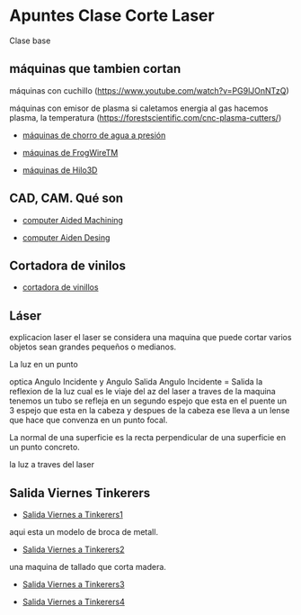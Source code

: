 # Apuntes Clase Corte Laser

Clase base

## máquinas que tambien cortan

máquinas con cuchillo (https://www.youtube.com/watch?v=PG9lJOnNTzQ)

máquinas con emisor de plasma si caletamos energia al gas hacemos plasma, la temperatura (https://forestscientific.com/cnc-plasma-cutters/)

* [máquinas de chorro de agua a presión](https://www.wazer.com/)

* [máquinas de FrogWireTM](https://www.frog3d.com/frogwire)

* [máquinas de Hilo3D](https://www.youtube.com/watch?v=CJbWYmMbHKI&list=TLGGEhzSwE6Ly4oxNTA0MjAyMQ)

## CAD, CAM. Qué son

* [computer Aided Machining]()

* [computer Aiden Desing]()

## Cortadora de vinilos

* [cortadora de vinillos]()

## Láser

explicacion laser el laser se considera una maquina que puede cortar varios objetos sean grandes pequeños o medianos.

La luz en un punto

optica Angulo Incidente y Angulo Salida Angulo Incidente = Salida
la reflexion de la luz
cual es le viaje del az del laser a traves de la maquina tenemos un tubo se refleja en un segundo espejo que esta en el puente un 3 espejo que esta en la cabeza y despues de la cabeza ese lleva a un lense que hace que convenza en un  punto focal.

La normal de una superficie es la recta perpendicular de una superficie en un punto concreto.

la luz a traves del laser

## Salida Viernes Tinkerers

* [Salida Viernes a Tinkerers1](https://raw.githubusercontent.com/XXDARKNIGHTXX/SOLDADURA-Y-DISE-O/main/WhatsApp%20Image%202021-04-19%20at%2009.19.27.jpeg)

aqui esta un modelo de broca de metall.

* [Salida Viernes a Tinkerers2](https://raw.githubusercontent.com/XXDARKNIGHTXX/SOLDADURA-Y-DISE-O/main/WhatsApp%20Image%202021-04-19%20at%2009.19.09(1).jpeg)

una maquina de tallado que corta madera.

* [Salida Viernes a Tinkerers3](https://raw.githubusercontent.com/XXDARKNIGHTXX/SOLDADURA-Y-DISE-O/main/WhatsApp%20Image%202021-04-19%20at%2009.19.09.jpeg)

* [Salida Viernes a Tinkerers4](https://raw.githubusercontent.com/XXDARKNIGHTXX/SOLDADURA-Y-DISE-O/main/WhatsApp%20Image%202021-04-19%20at%2009.19.08(3).jpeg)
